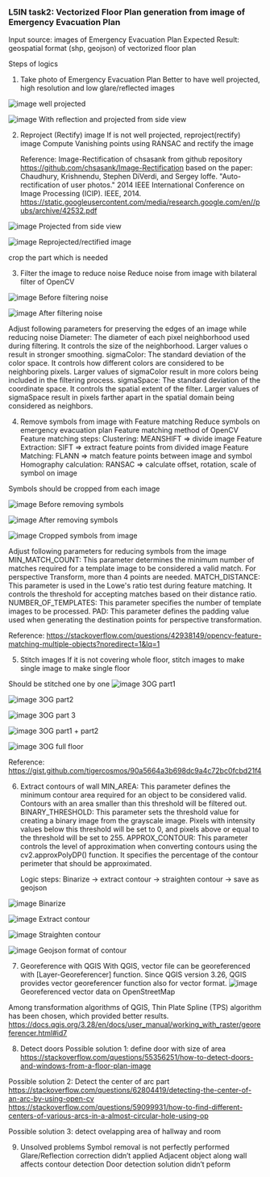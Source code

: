 ### L5IN task2: Vectorized Floor Plan generation from image of Emergency Evacuation Plan

Input source: images of Emergency Evacuation Plan
Expected Result: geospatial format (shp, geojson) of vectorized floor plan



Steps of logics
1.	Take photo of Emergency Evacuation Plan
Better to have well projected, high resolution and low glare/reflected images

![image](https://github.com/chungkang/L5IN_task2/assets/36185863/af151ea8-a216-4d9d-b34b-45cb1af11b68)
well projected


![image](https://github.com/chungkang/L5IN_task2/assets/36185863/ab47eec3-cce6-48bf-8426-6607a9c16dbe)
With reflection and projected from side view


2.	Reproject (Rectify) image
If is not well projected, reproject(rectify) image
	Compute Vanishing points using RANSAC and rectify the image

	Reference: Image-Rectification of chsasank from github repository
https://github.com/chsasank/Image-Rectification
based on the paper: Chaudhury, Krishnendu, Stephen DiVerdi, and Sergey Ioffe. "Auto-rectification of user photos." 2014 IEEE International Conference on Image Processing (ICIP). IEEE, 2014.
https://static.googleusercontent.com/media/research.google.com/en//pubs/archive/42532.pdf

![image](https://github.com/chungkang/L5IN_task2/assets/36185863/645795a5-37be-4b86-92b5-9e751eaf5a79)
Projected from side view

![image](https://github.com/chungkang/L5IN_task2/assets/36185863/9b49c96b-2154-4eba-8f34-d0d827f61b28)
Reprojected/rectified image

crop the part which is needed



3.	Filter the image to reduce noise
Reduce noise from image with bilateral filter of OpenCV

![image](https://github.com/chungkang/L5IN_task2/assets/36185863/59590f39-a5ef-4bb3-bc4b-bdcc5c751614)
Before filtering noise

![image](https://github.com/chungkang/L5IN_task2/assets/36185863/ebc90368-9c1d-4549-9fe6-c0571821a2d7)
After filtering noise

Adjust following parameters for preserving the edges of an image while reducing noise
Diameter: The diameter of each pixel neighborhood used during filtering. It controls the size of the neighborhood. Larger values o result in stronger smoothing.
sigmaColor: The standard deviation of the color space. It controls how different colors are considered to be neighboring pixels. Larger values of sigmaColor result in more colors being included in the filtering process.
sigmaSpace: The standard deviation of the coordinate space. It controls the spatial extent of the filter. Larger values of sigmaSpace result in pixels farther apart in the spatial domain being considered as neighbors.

4.	Remove symbols from image with Feature matching
Reduce symbols on emergency evacuation plan
Feature matching method of OpenCV
Feature matching steps:
Clustering: MEANSHIFT => divide image
Feature Extraction: SIFT => extract feature points from divided image
Feature Matching: FLANN => match feature points between image and symbol
Homography calculation: RANSAC => calculate offset, rotation, scale of symbol on image

Symbols should be cropped from each image

![image](https://github.com/chungkang/L5IN_task2/assets/36185863/be492029-a32e-4c76-8c96-e956ae1418db)
Before removing symbols

![image](https://github.com/chungkang/L5IN_task2/assets/36185863/4411b11f-5b15-441f-8bc6-a9e5e5316675)
After removing symbols

![image](https://github.com/chungkang/L5IN_task2/assets/36185863/d221f2e4-0afe-408e-a4e8-6cbc796c5669)
Cropped symbols from image

Adjust following parameters for reducing symbols from the image
MIN_MATCH_COUNT: This parameter determines the minimum number of matches required for a template image to be considered a valid match. For perspective Transform, more than 4 points are needed.
MATCH_DISTANCE: This parameter is used in the Lowe's ratio test during feature matching. It controls the threshold for accepting matches based on their distance ratio.
NUMBER_OF_TEMPLATES: This parameter specifies the number of template images to be processed.
PAD: This parameter defines the padding value used when generating the destination points for perspective transformation.

Reference: https://stackoverflow.com/questions/42938149/opencv-feature-matching-multiple-objects?noredirect=1&lq=1


5.	Stitch images
If it is not covering whole floor, stitch images to make single image to make single floor

Should be stitched one by one
![image](https://github.com/chungkang/L5IN_task2/assets/36185863/fe67683b-00c6-4d7d-a917-c47afc809e9c)
3OG part1


![image](https://github.com/chungkang/L5IN_task2/assets/36185863/fed1ea65-53ac-46d7-98d0-47c4d46d3ded)
3OG part2

![image](https://github.com/chungkang/L5IN_task2/assets/36185863/020109fb-f146-416a-ade6-0239246f365c)
3OG part 3

![image](https://github.com/chungkang/L5IN_task2/assets/36185863/efb0bf38-b009-4dbc-86b0-6d37cffcab62)
3OG part1 + part2

![image](https://github.com/chungkang/L5IN_task2/assets/36185863/112d9bd8-12aa-42e0-8df0-8b316f5268bc)
3OG full floor


Reference: https://gist.github.com/tigercosmos/90a5664a3b698dc9a4c72bc0fcbd21f4

6.	Extract contours of wall
MIN_AREA: This parameter defines the minimum contour area required for an object to be considered valid. Contours with an area smaller than this threshold will be filtered out.
BINARY_THRESHOLD: This parameter sets the threshold value for creating a binary image from the grayscale image. Pixels with intensity values below this threshold will be set to 0, and pixels above or equal to the threshold will be set to 255.
APPROX_CONTOUR: This parameter controls the level of approximation when converting contours using the cv2.approxPolyDP() function. It specifies the percentage of the contour perimeter that should be approximated.

	Logic steps: Binarize -> extract contour -> straighten contour -> save as geojson

![image](https://github.com/chungkang/L5IN_task2/assets/36185863/26b66b0a-62af-4d9a-bf95-60f3e143760d)
Binarize


![image](https://github.com/chungkang/L5IN_task2/assets/36185863/8f4726c8-4241-4ffc-bebf-8fc02d1ee592)
Extract contour

![image](https://github.com/chungkang/L5IN_task2/assets/36185863/ae05a498-6cc6-4178-aff3-b984684e8475)
Straighten contour


![image](https://github.com/chungkang/L5IN_task2/assets/36185863/feab00a4-038f-4641-8895-a9ba42de209f)
Geojson format of contour


7.	Georeference with QGIS
With QGIS, vector file can be georeferenced with [Layer-Georeferencer] function.
Since QGIS version 3.26, QGIS provides vector georeferencer function also for vector format.
![image](https://github.com/chungkang/L5IN_task2/assets/36185863/1c35c51d-3c19-499b-9388-fd3e0a5c2566)
Georeferenced vector data on OpenStreetMap

Among transformation algorithms of QGIS, Thin Plate Spline (TPS) algorithm has been chosen, which provided better results.
https://docs.qgis.org/3.28/en/docs/user_manual/working_with_raster/georeferencer.html#id7

8.	Detect doors
Possible solution 1: define door with size of area
https://stackoverflow.com/questions/55356251/how-to-detect-doors-and-windows-from-a-floor-plan-image

Possible solution 2: Detect the center of arc part
https://stackoverflow.com/questions/62804419/detecting-the-center-of-an-arc-by-using-open-cv
https://stackoverflow.com/questions/59099931/how-to-find-different-centers-of-various-arcs-in-a-almost-circular-hole-using-op

Possible solution 3: detect ovelapping area of hallway and room

9.	Unsolved problems
Symbol removal is not perfectly performed
Glare/Reflection correction didn’t applied
Adjacent object along wall affects contour detection
Door detection solution didn’t peform




